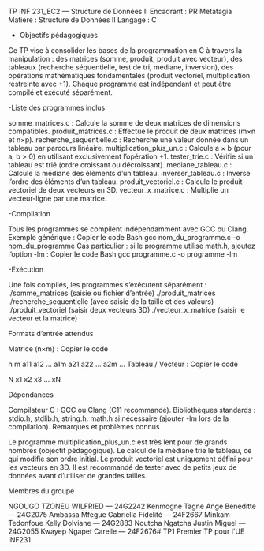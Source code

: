 TP INF 231_EC2 — Structure de Données II
Encadrant : PR Metatagia
Matière : Structure de Données II
Langage : C

- Objectifs pédagogiques

Ce TP vise à consolider les bases de la programmation en C à travers la manipulation :
des matrices (somme, produit, produit avec vecteur),
des tableaux (recherche séquentielle, test de tri, médiane, inversion),
des opérations mathématiques fondamentales (produit vectoriel, multiplication restreinte avec +1).
Chaque programme est indépendant et peut être compilé et exécuté séparément.

-Liste des programmes inclus

somme_matrices.c : Calcule la somme de deux matrices de dimensions compatibles.
produit_matrices.c : Effectue le produit de deux matrices (m×n et n×p).
recherche_sequentielle.c : Recherche une valeur donnée dans un tableau par parcours linéaire.
multiplication_plus_un.c : Calcule a × b (pour a, b > 0) en utilisant exclusivement l’opération +1.
tester_trie.c : Vérifie si un tableau est trié (ordre croissant ou décroissant).
mediane_tableau.c : Calcule la médiane des éléments d’un tableau.
inverser_tableau.c : Inverse l’ordre des éléments d’un tableau.
produit_vectoriel.c : Calcule le produit vectoriel de deux vecteurs en 3D.
vecteur_x_matrice.c : Multiplie un vecteur-ligne par une matrice.

-Compilation

Tous les programmes se compilent indépendamment avec GCC ou Clang.
Exemple générique :
Copier le code
Bash
gcc nom_du_programme.c -o nom_du_programme
Cas particulier : si le programme utilise math.h, ajoutez l’option -lm :
Copier le code
Bash
gcc programme.c -o programme -lm

-Exécution

Une fois compilés, les programmes s’exécutent séparément :
./somme_matrices (saisie ou fichier d’entrée)
./produit_matrices
./recherche_sequentielle (avec saisie de la taille et des valeurs)
./produit_vectoriel (saisir deux vecteurs 3D)
./vecteur_x_matrice (saisir le vecteur et la matrice)

 Formats d’entrée attendus

Matrice (n×m) :
Copier le code

n m
a11 a12 ... a1m
a21 a22 ... a2m
...
Tableau / Vecteur :
Copier le code

N
x1 x2 x3 ... xN

 Dépendances


Compilateur C : GCC ou Clang (C11 recommandé).
Bibliothèques standards : stdio.h, stdlib.h, string.h.
math.h si nécessaire (ajouter -lm lors de la compilation).
 Remarques et problèmes connus

Le programme multiplication_plus_un.c est très lent pour de grands nombres (objectif pédagogique).
Le calcul de la médiane trie le tableau, ce qui modifie son ordre initial.
Le produit vectoriel est uniquement défini pour les vecteurs en 3D.
Il est recommandé de tester avec de petits jeux de données avant d’utiliser de grandes tailles.


 Membres du groupe


NGOUGO TZONEU WILFRIED — 24G2242
Kenmogne Tagne Ange Beneditte — 24G2075
Ambassa Mfegue Gabriella Fidélité — 24F2667
Minkam Tedonfoue Kelly Dolviane — 24G2883
Noutcha Ngatcha Justin Miguel — 24G2055
Kwayep Ngapet Carelle — 24F2676# TP1
Premier TP pour l'UE INF231
